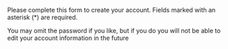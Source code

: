 Please complete this form to create your account. Fields marked with an asterisk (*) are required.

You may omit the password if you like, but if you do you will not be able to edit your account information in the future
